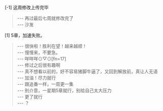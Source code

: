 
[-1] 这周修改上传完毕
>--- 再过最后七周就修改完了<br>
>--- 沙发<br>

[1] 5章，加速失败。
>--- 很快啦！胜利在望！越来越顺！<br>
>--- 慢慢来，不要急。<br>
>--- 咩咩咩⊙▽⊙[fn=17]<br>
>--- 修过之后很有趣啊<br>
>--- 真不想看以前的，好不容易猪脚牛逼了，又回到解放前，真让人无语<br>
>--- 加油！尽力就行<br>
>--- 跟追番一样，一周更一集<br>
>--- 别介意，一星期5章就行，别给自己太大压力<br>
>--- 更了就行<br>
>--- ？<br>
